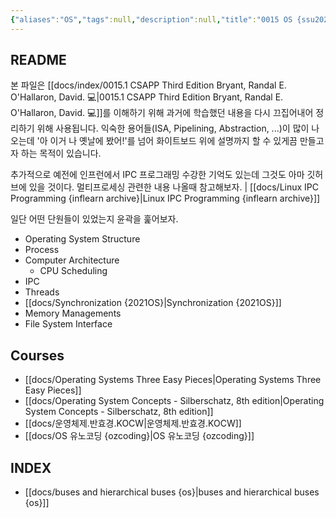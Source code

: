 ```yaml
---
{"aliases":"OS","tags":null,"description":null,"title":"0015 OS {ssu2021-2nd} 💻","created":"2023-08-27T23:56:29","updated":"2024-05-14T18:46:10","dg-publish":true,"permalink":"/docs/index/0015 OS {ssu2021-2nd} 💻/","dgPassFrontmatter":true}
---
```



## README

본 파일은 [[docs/index/0015.1 CSAPP Third Edition Bryant, Randal E. O'Hallaron, David. 💻\|0015.1 CSAPP Third Edition Bryant, Randal E. O'Hallaron, David. 💻]]를 이해하기 위해 과거에 학습했던 내용을 다시 끄집어내어 정리하기 위해 사용됩니다. 익숙한 용어들(ISA, Pipelining, Abstraction, ...)이 많이 나오는데 '아 이거 나 옛날에 봤어!'를 넘어 화이트보드 위에 설명까지 할 수 있게끔 만들고자 하는 목적이 있습니다. 

추가적으로 예전에 인프런에서 IPC 프로그래밍 수강한 기억도 있는데 그것도 아마 깃허브에 있을 것이다. 멀티프로세싱 관련한 내용 나올때 참고해보자. | [[docs/Linux IPC Programming {inflearn archive}\|Linux IPC Programming {inflearn archive}]]

일단 어떤 단원들이 있었는지 윤곽을 훑어보자.

- Operating System Structure
- Process
- Computer Architecture
	- CPU Scheduling
- IPC
- Threads
- [[docs/Synchronization {2021OS}\|Synchronization {2021OS}]]
- Memory Managements
- File System Interface

## Courses

- [[docs/Operating Systems Three Easy Pieces\|Operating Systems Three Easy Pieces]]
- [[docs/Operating System Concepts - Silberschatz, 8th edition\|Operating System Concepts - Silberschatz, 8th edition]]
- [[docs/운영체제.반효경.KOCW\|운영체제.반효경.KOCW]]
- [[docs/OS 유노코딩 {ozcoding}\|OS 유노코딩 {ozcoding}]]

## INDEX

- [[docs/buses and hierarchical buses {os}\|buses and hierarchical buses {os}]]
